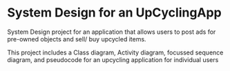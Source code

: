 # System Design for an UpCyclingApp
System Design project for an application that allows users to post ads for pre-owned objects and sell/ buy upcycled items.

This project includes a Class diagram, Activity diagram, focussed sequence diagram, and pseudocode for an upcycling application for individual users
